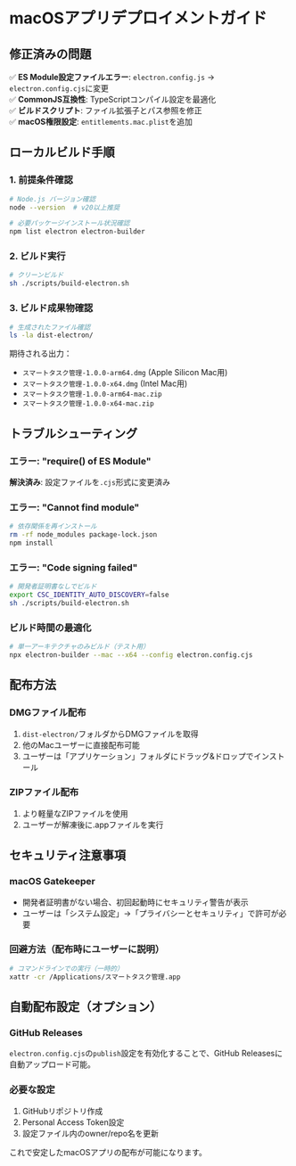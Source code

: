 # macOSアプリデプロイメントガイド

## 修正済みの問題

✅ **ES Module設定ファイルエラー**: `electron.config.js` → `electron.config.cjs`に変更  
✅ **CommonJS互換性**: TypeScriptコンパイル設定を最適化  
✅ **ビルドスクリプト**: ファイル拡張子とパス参照を修正  
✅ **macOS権限設定**: `entitlements.mac.plist`を追加  

## ローカルビルド手順

### 1. 前提条件確認
```bash
# Node.js バージョン確認
node --version  # v20以上推奨

# 必要パッケージインストール状況確認
npm list electron electron-builder
```

### 2. ビルド実行
```bash
# クリーンビルド
sh ./scripts/build-electron.sh
```

### 3. ビルド成果物確認
```bash
# 生成されたファイル確認
ls -la dist-electron/
```

期待される出力：
- `スマートタスク管理-1.0.0-arm64.dmg` (Apple Silicon Mac用)
- `スマートタスク管理-1.0.0-x64.dmg` (Intel Mac用)
- `スマートタスク管理-1.0.0-arm64-mac.zip`
- `スマートタスク管理-1.0.0-x64-mac.zip`

## トラブルシューティング

### エラー: "require() of ES Module"
**解決済み**: 設定ファイルを`.cjs`形式に変更済み

### エラー: "Cannot find module"
```bash
# 依存関係を再インストール
rm -rf node_modules package-lock.json
npm install
```

### エラー: "Code signing failed"
```bash
# 開発者証明書なしでビルド
export CSC_IDENTITY_AUTO_DISCOVERY=false
sh ./scripts/build-electron.sh
```

### ビルド時間の最適化
```bash
# 単一アーキテクチャのみビルド（テスト用）
npx electron-builder --mac --x64 --config electron.config.cjs
```

## 配布方法

### DMGファイル配布
1. `dist-electron/`フォルダからDMGファイルを取得
2. 他のMacユーザーに直接配布可能
3. ユーザーは「アプリケーション」フォルダにドラッグ&ドロップでインストール

### ZIPファイル配布
1. より軽量なZIPファイルを使用
2. ユーザーが解凍後に.appファイルを実行

## セキュリティ注意事項

### macOS Gatekeeper
- 開発者証明書がない場合、初回起動時にセキュリティ警告が表示
- ユーザーは「システム設定」→「プライバシーとセキュリティ」で許可が必要

### 回避方法（配布時にユーザーに説明）
```bash
# コマンドラインでの実行（一時的）
xattr -cr /Applications/スマートタスク管理.app
```

## 自動配布設定（オプション）

### GitHub Releases
`electron.config.cjs`の`publish`設定を有効化することで、GitHub Releasesに自動アップロード可能。

### 必要な設定
1. GitHubリポジトリ作成
2. Personal Access Token設定
3. 設定ファイル内のowner/repo名を更新

これで安定したmacOSアプリの配布が可能になります。